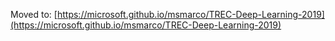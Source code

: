 Moved to: [https://microsoft.github.io/msmarco/TREC-Deep-Learning-2019](https://microsoft.github.io/msmarco/TREC-Deep-Learning-2019)
